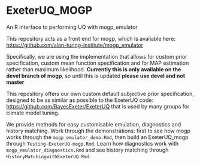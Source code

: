 # ExeterUQ_MOGP
An R interface to performing UQ with mogp_emulator

This repository acts as a front end for mogp, which is available here: https://github.com/alan-turing-institute/mogp_emulator

Specifically, we are using the implementation that allows for custom prior specification, custom mean function specification and for MAP estimation rather than maximum likelihood. **Currently this is only available on the devel branch of mogp**, so until this is updated **please use devel and not master**

This repository offers our own custom default subjective prior specification, designed to be as similar as possible to the ExeterUQ code: https://github.com/BayesExeter/ExeterUQ that is used by many groups for climate model tuning.

We provide methods for easy customisable emulation, diagnostics and history matching. Work through the demonstrations: first to see how mogp works through the ```mogp_emulator_demo.Rmd```, then build an ExeterUQ_mogp through ```Testing-ExeterUQ-mogp.Rmd```. Learn how diagnostics work with ```mogp_emulator_diagnostics.Rmd``` and see history matching through ```HistoryMatchingwithExeterUQ.Rmd```.